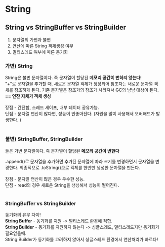 # String
## String vs StringBuffer vs StringBuilder
1. 문자열의 가변과 불변
2. 연산에 따른 String 객체생성 여부
3. 멀티스레드 여부에 따른 동기화

### 가변) String
String은 불변 문자열이다. 즉 문자열이 할당된 **메모리 공간이 변하지 않는다**!<br/>
"+"로 문자열을 추가할 때, 새로운 문자열 객체가 생성되어 참조자는 새로운 문자열 겍체를 참조하게 된다.
기존 문자열은 참조가의 참조가 사라져서 GC의 냠냠 대상이 된다. **== 연잔 자체가 객체 생성**
<br/></br>
장점 - 간단함, 스레드 세이프, 내부 데이터 공유가능.      
단점 - 문자열 연산이 많다면, 성능이 안좋아진다. (자원을 많이 사용해서 오버해드가 발생한다..)
<br/></br>

### 불변) StringBuffer, StringBuilder
둘은 가변 문자열이다. 즉 문자열이 할당된 **메모리 공간이 변한다**<br/>

.append()로 문자열을 추가하면 추가된 문자열에 따라 크기를 변경하면서 문자열을 변경한다.
최종적으로 .toString()으로 객체를 한번만 생성한 문자열을 만든다.
<br/></br>
장점 - 문자열 연산이 많은 경우 우수한 성능.    
단점 - read의 경우 새로운 String을 생성해서 성능이 떨어진다.
<br/></br>

### StringBuffer vs StringBuilder
동기화의 유무 차이!<br/>
**String Buffer** - 동기화를 지원 -> 멀티스레드 환경에 적합.   
**String Builder** - 동기화를 지원하지 않는다 -> 싱글스레드, 멀티스레드지만 동기화가 필요없을때.   
String Builder가 동기화를 고려하지 않아서 싱글스레드 환경에서 연산처리가 빠르다!
